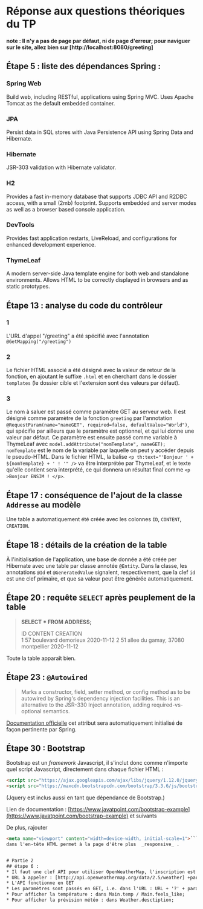 # Réponse aux questions théoriques du TP

**note : Il n'y a pas de page par défaut, ni de page d'erreur; pour naviguer sur le site, allez bien sur [http://localhost:8080/greeting]**

## Étape 5 : liste des dépendances Spring :

### Spring Web
Build web, including RESTful, applications using Spring MVC. Uses Apache Tomcat as the default embedded container.

### JPA
Persist data in SQL stores with Java Persistence API using Spring Data and Hibernate.

### Hibernate
JSR-303 validation with Hibernate validator.

### H2
Provides a fast in-memory database that supports JDBC API and R2DBC access, with a small (2mb) footprint. Supports embedded and server modes as well as a browser based console application.

### DevTools
Provides fast application restarts, LiveReload, and configurations for enhanced development experience.

### ThymeLeaf
A modern server-side Java template engine for both web and standalone environments. Allows HTML to be correctly displayed in browsers and as static prototypes.

## Étape 13 : analyse du code du contrôleur

### 1
L'URL d'appel "/greeting" a été spécifié avec l'annotation `@GetMapping("/greeting")`

### 2
Le fichier HTML associé a été désigné avec la valeur de retour de la fonction, en ajoutant le suffixe `.html` et en cherchant dans le dossier `templates` (le dossier cible et l'extension sont des valeurs par défaut).

### 3
Le nom à saluer est passé comme paramètre GET au serveur web. Il est désigné comme paramètre de la fonction `greeting` par l'annotation `@RequestParam(name="nameGET", required=false, defaultValue="World")`, qui spécifie par ailleurs que le paramètre est optionnel, et qui lui donne une valeur par défaut. Ce paramètre est ensuite passé comme variable à ThymeLeaf avec `model.addAttribute("nomTemplate", nameGET);` `nomTemplate` est le nom de la variable par laquelle on peut y accéder depuis le pseudo-HTML.
Dans le fichier HTML, la balise `<p th:text="'Bonjour ' + ${nomTemplate} + ' ! '" />` va être interprétée par ThymeLeaf, et le texte qu'elle contient sera interprété, ce qui donnera un résultat final comme `<p >Bonjour ENSIM ! </p>`.

## Étape 17 : conséquence de l'ajout de la classe `Addresse` au modèle
Une table a automatiquement été créée avec les colonnes `ID`, `CONTENT`, `CREATION`.

## Étape 18 : détails de la création de la table
À l'initialisation de l'application, une base de donnée a été créée per Hibernate avec une table par classe annotée `@Entity`.
Dans la classe, les annotations `@Id` et `@GeneratedValue` signalent, respectivement, que la clef `id` est une clef primaire, et que sa valeur peut être générée automatiquement.

## Étape 20 : requête `SELECT` après peuplement de la table
> **SELECT * FROM ADDRESS;**
> 
> ID  	CONTENT  								CREATION  
> 1		57 boulevard demorieux					2020-11-12
> 2		51 allee du gamay, 37080 montpellier	2020-11-12

Toute la table apparaît bien.

## Étape 23 : `@Autowired`
> Marks a constructor, field, setter method, or config method as to be autowired by Spring's dependency injection facilities. This is an alternative to the JSR-330 Inject annotation, adding required-vs-optional semantics.

[Documentation officielle](https://docs.spring.io/spring-framework/docs/current/javadoc-api/org/springframework/beans/factory/annotation/Autowired.html)
cet attribut sera automatiquement initialisé de façon pertinente par Spring.

## Étape 30 : Bootstrap
Bootstrap est un _framework_ Javascript, il s'inclut donc comme n'importe quel script Javascript, directement dans chaque fichier HTML :
```HTML
<script src="https://ajax.googleapis.com/ajax/libs/jquery/1.12.0/jquery.min.js"></script>  
<script src="https://maxcdn.bootstrapcdn.com/bootstrap/3.3.6/js/bootstrap.min.js"></script>
```

(Jquery est inclus aussi en tant que dépendance de Bootstrap.)

Lien de documentation : [https://www.javatpoint.com/bootstrap-example](https://www.javatpoint.com/bootstrap-example) et suivants

De plus, rajouter
```HTML
<meta name="viewport" content="width=device-width, initial-scale=1">```
dans l'en-tête HTML permet à la page d'être plus  _responsive_ .


# Partie 2
## étape 6 :
* Il faut une clef API pour utiliser OpenWeatherMap, l'inscription est obligatoire (mais l'API est gratuite pour un usage basique)
* URL à appeler : [http://api.openweathermap.org/data/2.5/weather] +param_list
* L'API fonctionne en GET
* Les paramètres sont passés en GET, i.e. dans l'URL : URL + '?' + param1=val1&param2=val2&param3=val3
* Pour afficher la température : dans Main.temp / Main.feels_like;
* Pour afficher la prévision météo : dans Weather.desctiption;

